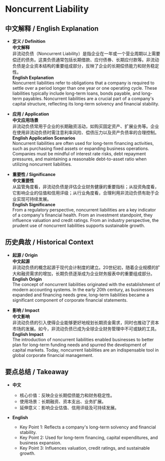 # Noncurrent Liability

## 中文解释 / English Explanation

* **定义 / Definition**  
  **中文解释**  
  非流动负债（Noncurrent Liability）是指企业在一年或一个营业周期以上需要偿还的债务。这类负债通常包括长期借款、应付债券、长期应付款等。非流动负债是企业资本结构的重要组成部分，反映了企业的长期偿债能力和财务稳定性。  
  **English Explanation**  
  Noncurrent liabilities refer to obligations that a company is required to settle over a period longer than one year or one operating cycle. These liabilities typically include long-term loans, bonds payable, and long-term payables. Noncurrent liabilities are a crucial part of a company's capital structure, reflecting its long-term solvency and financial stability.

* **应用 / Application**  
  **中文应用场景**  
  非流动负债常用于企业的长期融资活动，如购买固定资产、扩展业务等。企业在使用非流动负债时需注意利率风险、偿债压力以及资产负债率的合理控制。  
  **English Application Scenarios**  
  Noncurrent liabilities are often used for long-term financing activities, such as purchasing fixed assets or expanding business operations. Companies must be mindful of interest rate risks, debt repayment pressures, and maintaining a reasonable debt-to-asset ratio when utilizing noncurrent liabilities.

* **重要性 / Significance**  
  **中文重要性**  
  从监管角度看，非流动负债是评估企业财务健康的重要指标；从投资角度看，它影响企业的估值和信用评级；从行业角度看，合理利用非流动负债有助于企业实现可持续发展。  
  **English Significance**  
  From a regulatory perspective, noncurrent liabilities are a key indicator of a company's financial health. From an investment standpoint, they influence valuation and credit ratings. From an industry perspective, the prudent use of noncurrent liabilities supports sustainable growth.

## 历史典故 / Historical Context

* **起源 / Origin**  
  **中文起源**  
  非流动负债的概念起源于现代会计制度的建立。20世纪初，随着企业规模的扩大和融资需求的增加，长期负债逐渐成为企业财务报表中的重要组成部分。  
  **English Origin**  
  The concept of noncurrent liabilities originated with the establishment of modern accounting systems. In the early 20th century, as businesses expanded and financing needs grew, long-term liabilities became a significant component of corporate financial statements.

* **影响 / Impact**  
  **中文影响**  
  非流动负债的引入使得企业能够更好地规划长期资金需求，同时也推动了资本市场的发展。如今，非流动负债已成为全球企业财务管理中不可或缺的工具。  
  **English Impact**  
  The introduction of noncurrent liabilities enabled businesses to better plan for long-term funding needs and spurred the development of capital markets. Today, noncurrent liabilities are an indispensable tool in global corporate financial management.

## 要点总结 / Takeaway

* **中文**  
  - 核心价值：反映企业长期偿债能力和财务稳定性。  
  - 使用场景：长期融资、资本支出、业务扩展。  
  - 延伸意义：影响企业估值、信用评级及可持续发展。  

* **English**  
  - Key Point 1: Reflects a company's long-term solvency and financial stability.  
  - Key Point 2: Used for long-term financing, capital expenditures, and business expansion.  
  - Key Point 3: Influences valuation, credit ratings, and sustainable growth.
